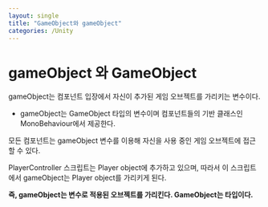 ```yaml
---
layout: single
title: "GameObject와 gameObject"
categories: /Unity
---
```


gameObject 와 GameObject
===
gameObject는 컴포넌트 입장에서 자신이 추가된 게임 오브젝트를 가리키는 변수이다.
- gameObject는 GameObject 타입의 변수이며 컴포넌트들의 기반 클래스인 MonoBehaviour에서 제공한다.

모든 컴포넌트는 gameObject 변수를 이용해 자신을 사용 중인 게임 오브젝트에 접근할 수 있다.

PlayerController 스크립트는 Player object에 추가하고 있으며, 따라서 이 스크립트에서 gameObject는 Player object를  가리키게 된다.

**즉, gameObject는 변수로 적용된 오브젝트를 가리킨다.
    GameObject는 타입이다.**

